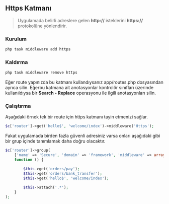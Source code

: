 
## Https Katmanı

> Uygulamada belirli adreslere gelen <b>http://</b> isteklerini <b>https://</b> protokolüne yönlendirir.

### Kurulum

```php
php task middleware add https
```

### Kaldırma

```php
php task middleware remove https
```

Eğer route yapınızda bu katmanı kullandıysanız app/routes.php dosyasından ayrıca silin.
Eğerbu katmana ait anotasyonlar kontrolör sınıfları üzerinde kullanıldıysa bir <b>Search - Replace</b> operasyonu ile ilgili anotasyonları silin.

### Çalıştırma

Aşağıdaki örnek tek bir route için https katmanı tayin etmenizi sağlar.

```php
$c['router']->get('hello$', 'welcome/index')->middleware('Https');
```

Fakat uygulamada birden fazla güvenli adresiniz varsa onları aşağıdaki gibi bir grup içinde tanımlamak daha doğru olacaktır.

```php
$c['router']->group(
    ['name' => 'Secure', 'domain' => 'framework', 'middleware' => array('Https')],
    function () {

        $this->get('orders/pay');
        $this->get('orders/bank_transfer');
        $this->get('hello$', 'welcome/index');
        
        $this->attach('.*');
    }
);
```